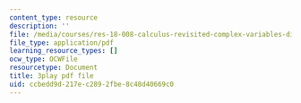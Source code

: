 ```yaml
---
content_type: resource
description: ''
file: /media/courses/res-18-008-calculus-revisited-complex-variables-differential-equations-and-linear-algebra-fall-2011/ccbedd9d217ec2892fbe8c48d40669c0_rVvGqWyQB_0.pdf
file_type: application/pdf
learning_resource_types: []
ocw_type: OCWFile
resourcetype: Document
title: 3play pdf file
uid: ccbedd9d-217e-c289-2fbe-8c48d40669c0
---
```

